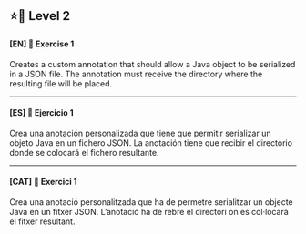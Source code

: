 ⭐🌟 Level 2
-

#### [EN] 📍 Exercise 1

Creates a custom annotation that should allow a Java object to be serialized in a JSON file. 
The annotation must receive the directory where the resulting file will be placed.

---

#### [ES] 📍 Ejercicio 1

Crea una anotación personalizada que tiene que permitir serializar un objeto Java en un fichero JSON. 
La anotación tiene que recibir el directorio donde se colocará el fichero resultante.

---

#### [CAT] 📍 Exercici 1

Crea una anotació personalitzada que ha de permetre serialitzar un objecte Java en un fitxer JSON. 
L’anotació ha de rebre el directori on es col·locarà el fitxer resultant.
